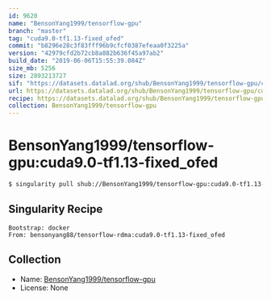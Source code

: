 ```yaml
---
id: 9620
name: "BensonYang1999/tensorflow-gpu"
branch: "master"
tag: "cuda9.0-tf1.13-fixed_ofed"
commit: "b8296e28c3f83fff96b9cfcf0387efeaa0f3225a"
version: "42979cfd2b72cb8a882b636f45a97ab2"
build_date: "2019-06-06T15:55:39.084Z"
size_mb: 5256
size: 2893213727
sif: "https://datasets.datalad.org/shub/BensonYang1999/tensorflow-gpu/cuda9.0-tf1.13-fixed_ofed/2019-06-06-b8296e28-42979cfd/42979cfd2b72cb8a882b636f45a97ab2.simg"
url: https://datasets.datalad.org/shub/BensonYang1999/tensorflow-gpu/cuda9.0-tf1.13-fixed_ofed/2019-06-06-b8296e28-42979cfd/
recipe: https://datasets.datalad.org/shub/BensonYang1999/tensorflow-gpu/cuda9.0-tf1.13-fixed_ofed/2019-06-06-b8296e28-42979cfd/Singularity
collection: BensonYang1999/tensorflow-gpu
---
```


# BensonYang1999/tensorflow-gpu:cuda9.0-tf1.13-fixed_ofed

```bash
$ singularity pull shub://BensonYang1999/tensorflow-gpu:cuda9.0-tf1.13-fixed_ofed
```

## Singularity Recipe

```singularity
Bootstrap: docker
From: bensonyang88/tensorflow-rdma:cuda9.0-tf1.13-fixed_ofed
```

## Collection

 - Name: [BensonYang1999/tensorflow-gpu](https://github.com/BensonYang1999/tensorflow-gpu)
 - License: None

